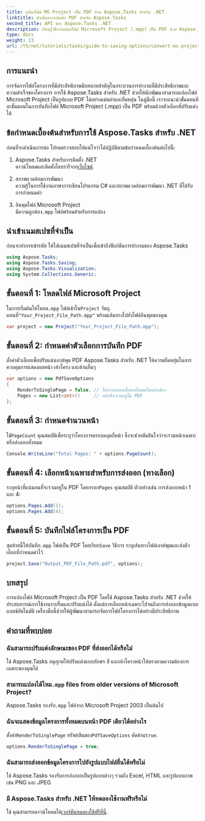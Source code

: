 ```yaml
---
title: แปลงไฟล์ MS Project เป็น PDF ด้วย Aspose.Tasks สำหรับ .NET
linktitle: ตัวเลือกการบันทึก PDF สำหรับ Aspose.Tasks
second_title: API ของ Aspose.Tasks .NET
description: เรียนรู้วิธีการแปลงไฟล์ Microsoft Project (.mpp) เป็น PDF ด้วย Aspose.Tasks สำหรับ .NET ปฏิบัติตามคำแนะนำทีละขั้นตอนนี้เพื่อปรับแต่งเอาต์พุต PDF เลือกหน้าเฉพาะ และดำเนินการแปลงเป็นชุดโดยอัตโนมัติ
type: docs
weight: 13
url: /th/net/tutorials/tasks/guide-to-saving-options/convert-ms-project-files-to-pdf/
---
```

## การแนะนำ

การจัดการไฟล์โครงการที่มีประสิทธิภาพมีบทบาทสำคัญในกระบวนการทำงานที่มีประสิทธิภาพและความสำเร็จของโครงการ การใช้ Aspose.Tasks สำหรับ .NET ช่วยให้นักพัฒนาสามารถแปลงไฟล์ Microsoft Project เป็นรูปแบบ PDF ได้อย่างแม่นยำและยืดหยุ่น ในคู่มือนี้ เราจะแนะนำขั้นตอนทีละขั้นตอนในการบันทึกไฟล์ Microsoft Project (.mpp) เป็น PDF พร้อมด้วยตัวเลือกที่ปรับแต่งได้

## ข้อกำหนดเบื้องต้นสำหรับการใช้ Aspose.Tasks สำหรับ .NET

ก่อนที่จะดำเนินการต่อ โปรดตรวจสอบให้แน่ใจว่าได้ปฏิบัติตามข้อกำหนดเบื้องต้นต่อไปนี้:

1. Aspose.Tasks สำหรับการติดตั้ง .NET  
    ดาวน์โหลดและติดตั้งไลบรารีจาก[เว็บไซต์](https://releases.aspose.com/tasks/net/).

2. สภาพแวดล้อมการพัฒนา  
   ความรู้ในการใช้งานภาษาการเขียนโปรแกรม C# และสภาพแวดล้อมการพัฒนา .NET ที่ได้รับการกำหนดค่า

3. อินพุตไฟล์ Microsoft Project  
   มีความถูกต้อง`.mpp` ไฟล์พร้อมสำหรับการแปลง

## นำเข้าเนมสเปซที่จำเป็น

ก่อนจะทำการเข้ารหัส ให้ใส่เนมสเปซที่จำเป็นเพื่อเข้าถึงฟังก์ชันการทำงานของ Aspose.Tasks 

```csharp
using Aspose.Tasks;
using Aspose.Tasks.Saving;
using Aspose.Tasks.Visualization;
using System.Collections.Generic;
```

## ขั้นตอนที่ 1: โหลดไฟล์ Microsoft Project

 ในการเริ่มต้นให้โหลด`.mpp` ไฟล์เข้าใน`Project` วัตถุ. แทนที่`"Your_Project_File_Path.mpp"` พร้อมเส้นทางไปยังไฟล์อินพุตของคุณ

```csharp
var project = new Project("Your_Project_File_Path.mpp");
```

## ขั้นตอนที่ 2: กำหนดค่าตัวเลือกการบันทึก PDF

ตั้งค่าตัวเลือกเพื่อปรับแต่งเอาต์พุต PDF Aspose.Tasks สำหรับ .NET ให้ความยืดหยุ่นในการควบคุมการแสดงผลหน้า เค้าโครง และด้านอื่นๆ

```csharp
var options = new PdfSaveOptions
{
    RenderToSinglePage = false, // ไม่ว่าจะแสดงเนื้อหาทั้งหมดในหน้าเดียว
    Pages = new List<int>()     // หน้าที่จะรวมอยู่ใน PDF
};
```

## ขั้นตอนที่ 3: กำหนดจำนวนหน้า

 ใช้`PageCount` คุณสมบัติเพื่อระบุว่าโครงการครอบคลุมกี่หน้า ซึ่งจะช่วยตัดสินใจว่าจะรวมหน้าเฉพาะหรือส่งออกทั้งหมด

```csharp
Console.WriteLine("Total Pages: " + options.PageCount);
```

## ขั้นตอนที่ 4: เลือกหน้าเฉพาะสำหรับการส่งออก (ทางเลือก)

 ระบุหน้าที่แน่นอนที่จะรวมอยู่ใน PDF โดยกรอก`Pages` คุณสมบัติ ตัวอย่างเช่น การส่งออกหน้า 1 และ 4:

```csharp
options.Pages.Add(1);
options.Pages.Add(4);
```

## ขั้นตอนที่ 5: บันทึกไฟล์โครงการเป็น PDF

สุดท้ายนี้ให้บันทึก`.mpp` ไฟล์เป็น PDF โดยเรียก`Save` วิธีการ ระบุเส้นทางไฟล์เอาท์พุตและส่งตัวเลือกที่กำหนดค่าไว้

```csharp
project.Save("Output_PDF_File_Path.pdf", options);
```

## บทสรุป

การแปลงไฟล์ Microsoft Project เป็น PDF โดยใช้ Aspose.Tasks สำหรับ .NET ช่วยให้ประสบการณ์การใช้งานราบรื่นและปรับแต่งได้ ตั้งแต่การเลือกหน้าเฉพาะไปจนถึงการส่งออกข้อมูลแบบแบตช์อัตโนมัติ เครื่องมือนี้ช่วยให้ผู้พัฒนาสามารถจัดการไฟล์โครงการได้อย่างมีประสิทธิภาพ

## คำถามที่พบบ่อย

### ฉันสามารถปรับแต่งลักษณะของ PDF ที่ส่งออกได้หรือไม่
ใช่ Aspose.Tasks อนุญาตให้ปรับแต่งแบบอักษร สี และเค้าโครงหน้าให้ตรงตามความต้องการเฉพาะของคุณได้

###  สามารถแปลงได้ไหม`.mpp` files from older versions of Microsoft Project?
 Aspose.Tasks รองรับ`.mpp` ไฟล์จาก Microsoft Project 2003 เป็นต้นไป

### ฉันจะแสดงข้อมูลโครงการทั้งหมดบนหน้า PDF เดียวได้อย่างไร
 ตั้งค่า`RenderToSinglePage` ทรัพย์สินของ`PdfSaveOptions` คัดค้าน`true`.

```csharp
options.RenderToSinglePage = true;
```

### ฉันสามารถส่งออกข้อมูลโครงการไปยังรูปแบบไฟล์อื่นได้หรือไม่
ใช่ Aspose.Tasks รองรับการส่งออกเป็นรูปแบบต่างๆ รวมถึง Excel, HTML และรูปแบบภาพเช่น PNG และ JPEG

### มี Aspose.Tasks สำหรับ .NET ให้ทดลองใช้งานฟรีหรือไม่
 ใช่ คุณสามารถดาวน์โหลดได้[เวอร์ชันทดลองใช้ฟรีที่นี่](https://releases.aspose.com/).